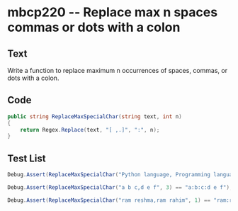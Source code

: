 # mbcp220 -- Replace max n spaces commas or dots with a colon

## Text

Write a function to replace maximum n occurrences of spaces, commas, or dots with a colon.

## Code

```csharp
public string ReplaceMaxSpecialChar(string text, int n)
{
    return Regex.Replace(text, "[ ,.]", ":", n);
}
```

## Test List

```csharp
Debug.Assert(ReplaceMaxSpecialChar("Python language, Programming language.", 2) == "Python:language: Programming language.");
```

```csharp
Debug.Assert(ReplaceMaxSpecialChar("a b c,d e f", 3) == "a:b:c:d e f");
```

```csharp
Debug.Assert(ReplaceMaxSpecialChar("ram reshma,ram rahim", 1) == "ram:reshma,ram rahim");
```
